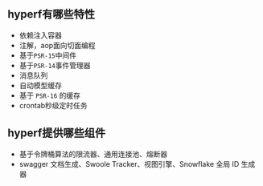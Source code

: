 ## hyperf有哪些特性
- 依赖注入容器
- 注解，aop面向切面编程
- 基于`PSR-15`中间件
- 基于`PSR-14`事件管理器
- 消息队列
- 自动模型缓存
- 基于 `PSR-16` 的缓存
- crontab秒级定时任务

## hyperf提供哪些组件
- 基于令牌桶算法的限流器、通用连接池、熔断器
- swagger 文档生成、Swoole Tracker、视图引擎、Snowflake 全局 ID 生成器